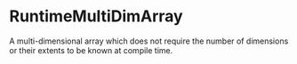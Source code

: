 RuntimeMultiDimArray
====================

A multi-dimensional array which does not require the number of dimensions or their extents to be known at compile time.
